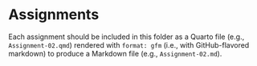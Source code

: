 Assignments
================

Each assignment should be included in this folder as a Quarto file
(e.g., `Assignment-02.qmd`) rendered with `format: gfm` (i.e., with
GitHub-flavored markdown) to produce a Markdown file (e.g.,
`Assignment-02.md`).
